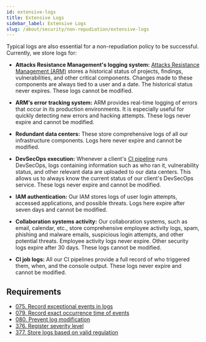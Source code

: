 ```yaml
---
id: extensive-logs
title: Extensive Logs
sidebar_label: Extensive Logs
slug: /about/security/non-repudiation/extensive-logs
---
```


Typical logs are also essential
for a non-repudiation policy to be successful.
Currently,
we store logs for:

- **Attacks Resistance Management's logging system:**
  [Attacks Resistance Management (ARM)](https://app.fluidattacks.com/)
  stores a historical status of projects,
  findings, vulnerabilities,
  and other critical components.
  Changes made to these components are always tied
  to a user and a date.
  The historical status never expires.
  These logs cannot be modified.

- **ARM's error tracking system:**
  ARM provides real-time logging of errors
  that occur in its production environments.
  It is especially useful for quickly detecting
  new errors and hacking attempts.
  These logs never expire and cannot be modified.

- **Redundant data centers:**
  These store comprehensive logs of all
  our infrastructure components.
  Logs here never expire and cannot be modified.

- **DevSecOps execution:**
  Whenever a client's
  [CI pipeline](https://docs.fluidattacks.com/about/security/integrity/developing-integrity#continuous-integration)
  runs DevSecOps,
  logs containing information
  such as who ran it,
  vulnerability status,
  and other relevant data are uploaded
  to our data centers.
  This allows us to always know
  the current status of our client's DevSecOps service.
  These logs never expire and cannot be modified.

- **IAM authentication:**
  Our IAM stores logs of user login attempts,
  accessed applications,
  and possible threats.
  Logs here expire after seven days
  and cannot be modified.

- **Collaboration systems activity:**
  Our collaboration systems,
  such as email, calendar, etc.,
  store comprehensive employee activity logs,
  spam, phishing and malware emails,
  suspicious login attempts,
  and other potential threats.
  Employee activity logs never expire.
  Other security logs expire after 30 days.
  These logs cannot be modified.

- **CI job logs:**
  All our CI pipelines
  provide a full record of who triggered them,
  when,
  and the console output.
  These logs never expire and cannot be modified.

## Requirements

- [075. Record exceptional events in logs](/criteria/requirements/075)
- [079. Record exact occurrence time of events](/criteria/requirements/079)
- [080. Prevent log modification](/criteria/requirements/080)
- [376. Register severity level](/criteria/requirements/376)
- [377. Store logs based on valid regulation](/criteria/requirements/377)

